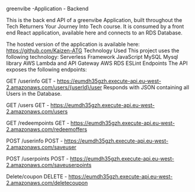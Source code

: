 greenvibe -Application - Backend

This is the back end API of a greenvibe Application, built throughout the Tech Returners Your Journey Into Tech course. It is consumed by a front end React application, available here and connects to an RDS Database.

The hosted version of the application is available here: https://github.com/Kaizen-ATG 
Technology Used
This project uses the following technology:
Serverless Framework
JavaScript 
MySQL
Mysql library
AWS Lambda and API Gateway
AWS RDS
ESLint
Endpoints
The API exposes the following endpoints:

GET /userinfo
GET - https://eumdh35gzh.execute-api.eu-west-2.amazonaws.com/users/{userId}/user
Responds with JSON containing all Users in the Database.

GET /users
GET - https://eumdh35gzh.execute-api.eu-west-2.amazonaws.com/users

GET /redeempoints
GET - https://eumdh35gzh.execute-api.eu-west-2.amazonaws.com/redeemoffers

POST /userinfo
 POST - https://eumdh35gzh.execute-api.eu-west-2.amazonaws.com/saveuser
 
POST /userpoints
POST - https://eumdh35gzh.execute-api.eu-west-2.amazonaws.com/saveuserpoints

Delete/coupon
DELETE - https://eumdh35gzh.execute-api.eu-west-2.amazonaws.com/deletecoupon




